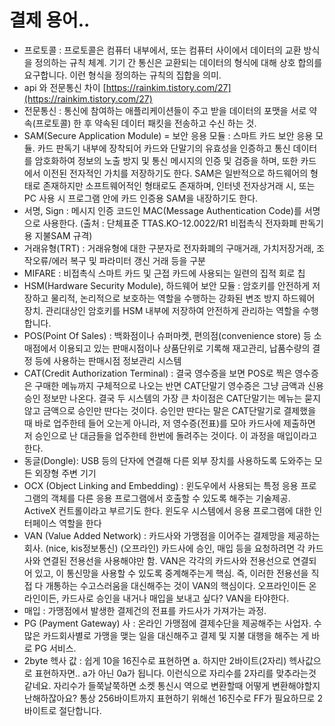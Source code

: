 # 결제 용어..

- 프로토콜 : 프로토콜은 컴퓨터 내부에서, 또는 컴퓨터 사이에서 데이터의 교환 방식을 정의하는 규칙 체계. 기기 간 통신은 교환되는 데이터의 형식에 대해 상호 합의를 요구합니다. 이런 형식을 정의하는 규칙의 집합을 의미.
- api 와 전문통신 차이 [https://rainkim.tistory.com/27](https://rainkim.tistory.com/27)
- 전문통신 : 통신에 참여하는 애플리케이션들이 주고 받을 데이터의 포맷을 서로 약속(프로토콜) 한 후 약속된 데이터 패킷을 전송하고 수신 하는 것.
- SAM(Secure Application Module) = 보안 응용 모듈 : 스마트 카드 보안 응용 모듈. 카드 판독기 내부에 장착되어 카드와 단말기의 유효성을 인증하고 통신 데이터를 암호화하여 정보의 노출 방지 및 통신 메시지의 인증 및 검증을 하며, 또한 카드에서 이전된 전자적인 가치를 저장하기도 한다. SAM은 일반적으로 하드웨어의 형태로 존재하지만 소프트웨어적인 형태로도 존재하며, 인터넷 전자상거래 시, 또는 PC 사용 시 프로그램 안에 카드 인증용 SAM을 내장하기도 한다.
- 서명, Sign : 메시지 인증 코드인 MAC(Message Authentication Code)를 서명으로 사용한다. (출처 : 단체표준 TTAS.KO-12.0022/R1 비접촉식 전자화폐 판독기용 지불SAM 규격)
- 거래유형(TRT) : 거래유형에 대한 구분자로 전자화폐의 구매거래, 가치저장거래, 조작오류/에러 복구 및 파라미터 갱신 거래 등을 구분
- MIFARE : 비접촉식 스마트 카드 및 근접 카드에 사용되는 일련의 집적 회로 칩
- HSM(Hardware Security Module), 하드웨어 보안 모듈 : 암호키를 안전하게 저장하고 물리적, 논리적으로 보호하는 역할을 수행하는 강화된 변조 방지 하드웨어 장치. 관리대상인 암호키를 HSM 내부에 저장하여 안전하게 관리하는 역할을 수행합니다.
- POS(Point Of Sales) : 백화점이나 슈퍼마켓, 편의점(convenience store) 등 소매점에서 이용되고 있는 판매시점이나 상품단위로 기록해 재고관리, 납품수량의 결정 등에 사용하는 판매시점 정보관리 시스템
- CAT(Credit Authorization Terminal) : 결국 영수증을 보면 POS로 찍은 영수증은 구매한 메뉴까지 구체적으로 나오는 반면 CAT단말기 영수증은 그냥 금액과 신용승인 정보만 나온다. 결국 두 시스템의 가장 큰 차이점은 CAT단말기는 메뉴는 묻지않고 금액으로 승인만 딴다는 것이다. 승인만 딴다는 말은 CAT단말기로 결제했을 때 바로 업주한테 들어 오는게 아니라, 저 영수증(전표)를 모아 카드사에 제출하면 저 승인으로 난 대금들을 업주한테 한번에 돌려주는 것이다. 이 과정을 매입이라고 한다.
- 동글(Dongle): USB 등의 단자에 연결해 다른 외부 장치를 사용하도록 도와주는 모든 외장형 주변 기기
- OCX (Object Linking and Embedding) : 윈도우에서 사용되는 특정 응용 프로그램의 객체를 다른 응용 프로그램에서 호출할 수 있도록 해주는 기술제공. ActiveX 컨트롤이라고 부르기도 한다. 윈도우 시스템에서 응용 프로그램에 대한 인터페이스 역할을 한다
- VAN (Value Added Network) : 카드사와 가맹점을 이어주는 결제망을 제공하는 회사. (nice, kis정보통신) (오프라인) 카드사에 승인, 매입 등을 요청하려면 각 카드사와 연결된 전용선을 사용해야만 함. VAN은 각각의 카드사와 전용선으로 연결되어 있고, 이 통신망을 사용할 수 있도록 중계해주는게 핵심. 즉, 이러한 전용선을 직접 다 개통하는 수고스러움을 대신해주는 것이 VAN의 핵심이다. 오프라인이든 온라인이든, 카드사로 승인을 내거나 매입을 보내고 싶다? VAN을 타야한다.
- 매입 : 가맹점에서 발생한 결제건의 전표를 카드사가 가져가는 과정.
- PG (Payment Gateway) 사 : 온라인 가맹점에 결제수단을 제공해주는 사업자. 수많은 카드회사별로 가맹을 맺는 일을 대신해주고 결제 및 지불 대행을 해주는 게 바로 PG 서비스.
- 2byte 헥사 값 : 쉽게 10을 16진수로 표현하면 a. 하지만 2바이트(2자리) 헥사값으로 표현하자면.. a가 아닌 0a가 됩니다. 이런식으로 자리수를 2자리를 맞추라는것 같네요. 자리수가 들쭉날쭉하면 소켓 통신시 역으로 변환할때 어떻게 변환해야할지 난해하잖아요? 통상 256바이트까지 표현하기 위해선 16진수로 FF가 필요하므로 2바이트로 절단합니다.
